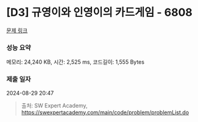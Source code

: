 # [D3] 규영이와 인영이의 카드게임 - 6808 

[문제 링크](https://swexpertacademy.com/main/code/problem/problemDetail.do?contestProbId=AWgv9va6HnkDFAW0) 

### 성능 요약

메모리: 24,240 KB, 시간: 2,525 ms, 코드길이: 1,555 Bytes

### 제출 일자

2024-08-29 20:47



> 출처: SW Expert Academy, https://swexpertacademy.com/main/code/problem/problemList.do